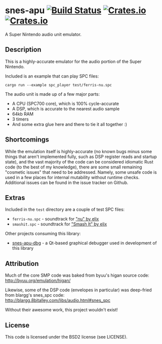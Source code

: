 # snes-apu [![Build Status](https://travis-ci.org/emu-rs/snes-apu.svg)](https://travis-ci.org/emu-rs/snes-apu) [![Crates.io](https://img.shields.io/crates/v/snes-apu.svg)](https://crates.io/crates/snes-apu) [![Crates.io](https://img.shields.io/crates/l/emu.svg)](https://github.com/emu-rs/snes-apu/blob/master/LICENSE)
A Super Nintendo audio unit emulator.

## Description
This is a highly-accurate emulator for the audio portion of the Super Nintendo.

Included is an example that can play SPC files:

`cargo run --example spc_player test/ferris-nu.spc`

The audio unit is made up of a few major parts:
- A CPU (SPC700 core), which is 100% cycle-accurate
- A DSP, which is accurate to the nearest audio sample
- 64kb RAM
- 3 timers
- And some extra glue here and there to tie it all together :)

## Shortcomings
While the emulation itself is highly-accurate (no known bugs minus some things that aren't implemented fully, such as DSP register reads and startup state), and the vast majority of the code can be considered idiomatic Rust code (to the best of my knowledge), there are some small remaining "cosmetic issues" that need to be addressed. Namely, some unsafe code is used in a few places for internal mutability without runtime checks. Additional issues can be found in the issue tracker on Github.

## Extras
Included in the `test` directory are a couple of test SPC files:
- `ferris-nu.spc` - soundtrack for ["nu" by elix](https://www.youtube.com/watch?v=wi-NxM1EaXM)
- `smashit.spc` - soundtrack for ["Smash It" by elix](https://www.youtube.com/watch?v=di_MnKNDfm0)

Other projects consuming this library:
- [snes-apu-dbg](https://github.com/yupferris/snes-apu-dbg) - a Qt-based graphical debugger used in development of this library

## Attribution
Much of the core SMP code was baked from byuu's higan source code: http://byuu.org/emulation/higan/

Likewise, some of the DSP code (envelopes in particular) was deep-fried from blargg's snes_spc code: http://blargg.8bitalley.com/libs/audio.html#snes_spc

Without their awesome work, this project wouldn't exist!

## License
This code is licensed under the BSD2 license (see LICENSE).
